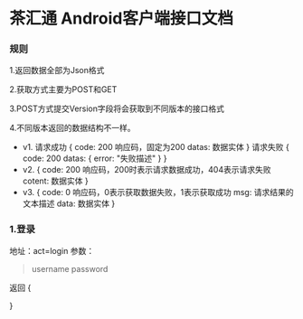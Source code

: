 # 茶汇通 Android客户端接口文档

### 规则
1.返回数据全部为Json格式

2.获取方式主要为POST和GET

3.POST方式提交Version字段将会获取到不同版本的接口格式

4.不同版本返回的数据结构不一样。
* v1.
  请求成功
  {
    code: 200 响应码，固定为200
    datas:  数据实体
  }
  请求失败
  {
    code: 200
    datas: {
      error: "失败描述"
    }
  }
* v2.
  {
    code: 200 响应码，200时表示请求数据成功，404表示请求失败
    cotent: 数据实体
  }
* v3.
  {
    code: 0 响应码，0表示获取数据失败，1表示获取成功
    msg:  请求结果的文本描述
    data: 数据实体
  }

### 1.登录
地址：act=login
参数：

> username
> password

返回
  {
    
  }

